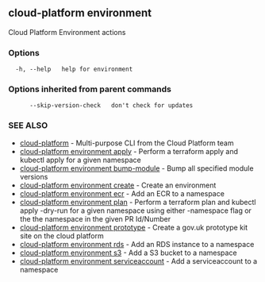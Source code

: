 ## cloud-platform environment

Cloud Platform Environment actions

### Options

```
  -h, --help   help for environment
```

### Options inherited from parent commands

```
      --skip-version-check   don't check for updates
```

### SEE ALSO

* [cloud-platform](cloud-platform.md)	 - Multi-purpose CLI from the Cloud Platform team
* [cloud-platform environment apply](cloud-platform_environment_apply.md)	 - Perform a terraform apply and kubectl apply for a given namespace
* [cloud-platform environment bump-module](cloud-platform_environment_bump-module.md)	 - Bump all specified module versions
* [cloud-platform environment create](cloud-platform_environment_create.md)	 - Create an environment
* [cloud-platform environment ecr](cloud-platform_environment_ecr.md)	 - Add an ECR to a namespace
* [cloud-platform environment plan](cloud-platform_environment_plan.md)	 - Perform a terraform plan and kubectl apply -dry-run for a given namespace using either -namespace flag or the
	the namespace in the given PR Id/Number
* [cloud-platform environment prototype](cloud-platform_environment_prototype.md)	 - Create a gov.uk prototype kit site on the cloud platform
* [cloud-platform environment rds](cloud-platform_environment_rds.md)	 - Add an RDS instance to a namespace
* [cloud-platform environment s3](cloud-platform_environment_s3.md)	 - Add a S3 bucket to a namespace
* [cloud-platform environment serviceaccount](cloud-platform_environment_serviceaccount.md)	 - Add a serviceaccount to a namespace

